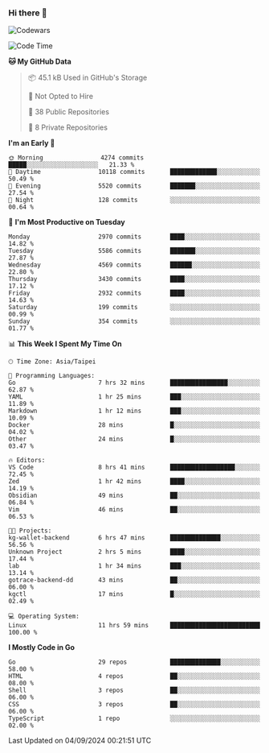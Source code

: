 ### Hi there 👋

![Codewars](https://www.codewars.com/users/omegaatt36/badges/small)

<!--START_SECTION:waka-->
![Code Time](http://img.shields.io/badge/Code%20Time-2%2C736%20hrs%2013%20mins-blue)

**🐱 My GitHub Data** 

> 📦 45.1 kB Used in GitHub's Storage 
 > 
> 🚫 Not Opted to Hire
 > 
> 📜 38 Public Repositories 
 > 
> 🔑 8 Private Repositories 
 > 
**I'm an Early 🐤** 

```text
🌞 Morning                4274 commits        █████░░░░░░░░░░░░░░░░░░░░   21.33 % 
🌆 Daytime                10118 commits       █████████████░░░░░░░░░░░░   50.49 % 
🌃 Evening                5520 commits        ███████░░░░░░░░░░░░░░░░░░   27.54 % 
🌙 Night                  128 commits         ░░░░░░░░░░░░░░░░░░░░░░░░░   00.64 % 
```
📅 **I'm Most Productive on Tuesday** 

```text
Monday                   2970 commits        ████░░░░░░░░░░░░░░░░░░░░░   14.82 % 
Tuesday                  5586 commits        ███████░░░░░░░░░░░░░░░░░░   27.87 % 
Wednesday                4569 commits        ██████░░░░░░░░░░░░░░░░░░░   22.80 % 
Thursday                 3430 commits        ████░░░░░░░░░░░░░░░░░░░░░   17.12 % 
Friday                   2932 commits        ████░░░░░░░░░░░░░░░░░░░░░   14.63 % 
Saturday                 199 commits         ░░░░░░░░░░░░░░░░░░░░░░░░░   00.99 % 
Sunday                   354 commits         ░░░░░░░░░░░░░░░░░░░░░░░░░   01.77 % 
```


📊 **This Week I Spent My Time On** 

```text
🕑︎ Time Zone: Asia/Taipei

💬 Programming Languages: 
Go                       7 hrs 32 mins       ████████████████░░░░░░░░░   62.87 % 
YAML                     1 hr 25 mins        ███░░░░░░░░░░░░░░░░░░░░░░   11.89 % 
Markdown                 1 hr 12 mins        ███░░░░░░░░░░░░░░░░░░░░░░   10.09 % 
Docker                   28 mins             █░░░░░░░░░░░░░░░░░░░░░░░░   04.02 % 
Other                    24 mins             █░░░░░░░░░░░░░░░░░░░░░░░░   03.47 % 

🔥 Editors: 
VS Code                  8 hrs 41 mins       ██████████████████░░░░░░░   72.45 % 
Zed                      1 hr 42 mins        ████░░░░░░░░░░░░░░░░░░░░░   14.19 % 
Obsidian                 49 mins             ██░░░░░░░░░░░░░░░░░░░░░░░   06.84 % 
Vim                      46 mins             ██░░░░░░░░░░░░░░░░░░░░░░░   06.53 % 

🐱‍💻 Projects: 
kg-wallet-backend        6 hrs 47 mins       ██████████████░░░░░░░░░░░   56.56 % 
Unknown Project          2 hrs 5 mins        ████░░░░░░░░░░░░░░░░░░░░░   17.44 % 
lab                      1 hr 34 mins        ███░░░░░░░░░░░░░░░░░░░░░░   13.14 % 
gotrace-backend-dd       43 mins             ██░░░░░░░░░░░░░░░░░░░░░░░   06.00 % 
kgctl                    17 mins             █░░░░░░░░░░░░░░░░░░░░░░░░   02.49 % 

💻 Operating System: 
Linux                    11 hrs 59 mins      █████████████████████████   100.00 % 
```

**I Mostly Code in Go** 

```text
Go                       29 repos            ██████████████░░░░░░░░░░░   58.00 % 
HTML                     4 repos             ██░░░░░░░░░░░░░░░░░░░░░░░   08.00 % 
Shell                    3 repos             ██░░░░░░░░░░░░░░░░░░░░░░░   06.00 % 
CSS                      3 repos             ██░░░░░░░░░░░░░░░░░░░░░░░   06.00 % 
TypeScript               1 repo              ░░░░░░░░░░░░░░░░░░░░░░░░░   02.00 % 
```




 Last Updated on 04/09/2024 00:21:51 UTC
<!--END_SECTION:waka-->

<!--
**omegaatt36/omegaatt36** is a ✨ _special_ ✨ repository because its `README.md` (this file) appears on your GitHub profile.

Here are some ideas to get you started:

- 🔭 I’m currently working on ...
- 🌱 I’m currently learning ...
- 👯 I’m looking to collaborate on ...
- 🤔 I’m looking for help with ...
- 💬 Ask me about ...
- 📫 How to reach me: ...
- 😄 Pronouns: ...
- ⚡ Fun fact: ...
-->
